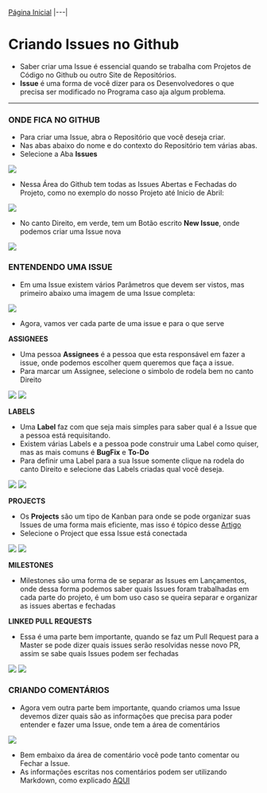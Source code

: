 [Página Inicial](Home)
|---|

# Criando Issues no Github

* Saber criar uma Issue é essencial quando se trabalha com Projetos de Código no Github ou outro Site de Repositórios.
* **Issue** é uma forma de você dizer para os Desenvolvedores o que precisa ser modificado no Programa caso aja algum problema.

---

### ONDE FICA NO GITHUB

* Para criar uma Issue, abra o Repositório que você deseja criar.
* Nas abas abaixo do nome e do contexto do Repositório tem várias abas.
* Selecione a Aba **Issues**

<img src="images/criando_issues/issue_locations_1.png">

* Nessa Área do Github tem todas as Issues Abertas e Fechadas do Projeto, como no exemplo do nosso Projeto até Inicio de Abril:

<img src="images/criando_issues/issue_locations_2.png">

* No canto Direito, em verde, tem um Botão escrito **New Issue**, onde podemos criar uma Issue nova

<img src="images/criando_issues/issue_locations_3.png">


### ENTENDENDO UMA ISSUE

* Em uma Issue existem vários Parâmetros que devem ser vistos, mas primeiro abaixo uma imagem de uma Issue completa:

<img src="images/criando_issues/issue_locations_4.png">

* Agora, vamos ver cada parte de uma issue e para o que serve

**ASSIGNEES**

* Uma pessoa **Assignees** é a pessoa que esta responsável em fazer a issue, onde podemos escolher quem queremos que faça a issue.
* Para marcar um Assignee, selecione o simbolo de rodela bem no canto Direito

<img src="images/criando_issues/assignees.png">

<img src="images/criando_issues/assignees.gif">


**LABELS**

* Uma **Label** faz com que seja mais simples para saber qual é a Issue que a pessoa está requisitando.
* Existem várias Labels e a pessoa pode construir uma Label como quiser, mas as mais comuns é **BugFix** e **To-Do**
* Para definir uma Label para a sua Issue somente clique na rodela do canto Direito e selecione das Labels criadas qual você deseja.

<img src="images/criando_issues/labels.png">

<img src="images/criando_issues/label.gif">


**PROJECTS**

* Os **Projects** são um tipo de Kanban para onde se pode organizar suas Issues de uma forma mais eficiente, mas isso é tópico desse [Artigo](projects)
* Selecione o Project que essa Issue está conectada

<img src="images/criando_issues/projects.png">

<img src="images/criando_issues/project.gif">

**MILESTONES**

* Milestones são uma forma de se separar as Issues em Lançamentos, onde dessa forma podemos saber quais Issues foram trabalhadas em cada parte do projeto, é um bom uso caso se queira separar e organizar as issues abertas e fechadas

**LINKED PULL REQUESTS**

* Essa é uma parte bem importante, quando se faz um Pull Request para a Master se pode dizer quais issues serão resolvidas nesse novo PR, assim se sabe quais Issues podem ser fechadas

<img src="images/criando_issues/linked_pull_requests.png">

<img src="images/criando_issues/pr.gif">


### CRIANDO COMENTÁRIOS

* Agora vem outra parte bem importante, quando criamos uma Issue devemos dizer quais são as informações que precisa para poder entender e fazer uma Issue, onde tem a área de comentários

<img src="images/criando_issues/comment_area.png">

* Bem embaixo da área de comentário você pode tanto comentar ou Fechar a Issue.
* As informações escritas nos comentários podem ser utilizando Markdown, como explicado [AQUI](gerenciando_wiki)




